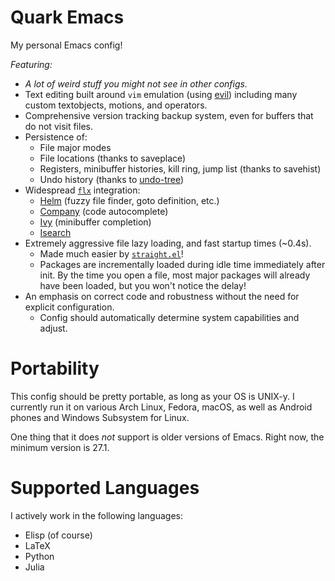 Quark Emacs
===========

My personal Emacs config!

*Featuring:*

 * *A lot of weird stuff you might not see in other configs.*
 * Text editing built around `vim` emulation (using [evil](https://bitbucket.org/lyro/evil/wiki/Home)) including many custom textobjects, motions, and operators.
 * Comprehensive version tracking backup system, even for buffers that do not visit files.
 * Persistence of:
   * File major modes
   * File locations (thanks to saveplace)
   * Registers, minibuffer histories, kill ring, jump list (thanks to savehist)
   * Undo history (thanks to [undo-tree](https://elpa.gnu.org/packages/undo-tree.html))
 * Widespread [`flx`](https://github.com/lewang/flx) integration:
   * [Helm](https://github.com/emacs-helm/helm) (fuzzy file finder, goto definition, etc.)
   * [Company](https://github.com/company-mode/company-mode) (code autocomplete)
   * [Ivy](https://github.com/abo-abo/swiper) (minibuffer completion)
   * [Isearch](https://github.com/PythonNut/flx-isearch/)
 * Extremely aggressive file lazy loading, and fast startup times (~0.4s).
   * Made much easier by [`straight.el`](https://github.com/raxod502/straight.el)!
   * Packages are incrementally loaded during idle time immediately after init.
     By the time you open a file, most major packages will already have been loaded, but you won't notice the delay!
 * An emphasis on correct code and robustness without the need for explicit configuration.
   * Config should automatically determine system capabilities and adjust.

Portability
===========

This config should be pretty portable, as long as your OS is UNIX-y.
I currently run it on various Arch Linux, Fedora, macOS, as well as Android phones and Windows Subsystem for Linux.

One thing that it does _not_ support is older versions of Emacs.
Right now, the minimum version is 27.1.

Supported Languages
===================

I actively work in the following languages:

  * Elisp (of course)
  * LaTeX
  * Python
  * Julia
